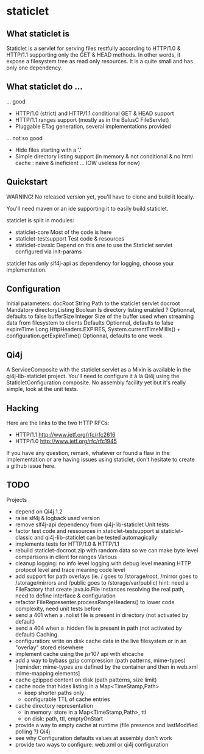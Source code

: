 
staticlet
=========

What staticlet is
-----------------

Staticlet is a servlet for serving files restfully according to HTTP/1.0 & HTTP/1.1
supporting only the GET & HEAD methods. In other words, it expose a filesystem tree as
read only resources. It is a quite small and has only one dependency.



What staticlet do ...
---------------------

... good
- HTTP/1.0 (strict) and HTTP/1.1 conditional GET & HEAD support
- HTTP/1.1 ranges support (mostly as in the BalusC FileServlet)
- Pluggable ETag generation, several implementations provided

... not so good
- Hide files starting with a '.'
- Simple directory listing support (in memory & not conditional & no html cache : naive & ineficient ... IOW useless for now)



Quickstart
----------

WARNING! No released version yet, you'll have to clone and build it locally.

You'll need maven or an ide supporting it to easily build staticlet.

staticlet is split in modules:
- staticlet-core            Most of the code is here
- staticlet-testsupport     Test code & resources
- staticlet-classic         Depend on this one to use the Staticlet servlet configured via init-params

staticlet has only slf4j-api as dependency for logging, choose your implementation.



Configuration
-------------

Initial parameters:
    docRoot             String      Path to the staticlet servlet docroot
                                    Mandatory
    directoryListing    Boolean     Is directory listing enabled ?
                                    Optionnal, defaults to false
    bufferSize          Integer     Size of the buffer used when streaming data from filesystem to clients Defaults
                                    Optionnal, defaults to false
    expireTime          Long        HttpHeaders.EXPIRES, System.currentTimeMillis() + configuration.getExpireTime()
                                    Optionnal, defaults to one week



Qi4j
----

A ServiceComposite with the staticlet servlet as a Mixin is available in the qi4j-lib-staticlet project.
You'll need to configure it à là Qi4j using the StaticletConfiguration composite.
No assembly facility yet but it's really simple, look at the unit tests.




Hacking
-------

Here are the links to the two HTTP RFCs:
- HTTP/1.1 http://www.ietf.org/rfc/rfc2616
- HTTP/1.0 http://www.ietf.org/rfc/rfc1945

If you have any question, remark, whatever or found a flaw in the implementation or are having
issues using staticlet, don't hesitate to create a github issue here.




TODO
----

Projects
 - depend on Qi4j 1.2
 - raise slf4j & logback used version
 - remove slf4j-api dependency from qi4j-lib-staticlet
Unit tests
 - factor test code and ressources in staticlet-testsupport si staticlet-classic and qi4j-lib-staticlet can be tested automagically
 - implements tests for HTTP/1.0 & HTTP/1.1
 - rebuild staticlet-docroot.zip with random data so we can make byte level comparisons in client for ranges
Various
 - cleanup logging: no info level logging with debug level meaning HTTP protocol level and trace meaning code level
 - add support for path overlays (ie. / goes to /storage/root, /mirror goes to /storage/mirrors and /public goes to /storage/var/public)
   hint: need a FileFactory that create java.io.File instances resolving the real path, need to define interface & configuration
 - refactor FileRepresenter.processRangeHeaders() to lower code complexity, need unit tests before
 - send a 401 when a .nolist file is present in directory (not activated by default)
 - send a 404 when a .hidden file is present in path (not activated by default)
Caching
 - configuration: write on disk cache data in the live filesystem or in an "overlay" stored elsewhere
 - implement cache using the jsr107 api with ehcache
 - add a way to bybass gzip compression (path patterns, mime-types) [reminder: mime-types are defined by the container and then in web.xml mime-mapping elements]
 - cache gzipped content on disk (path patterns, size limit)
 - cache node that hides listing in a Map<TimeStamp,Path>
    - keep shorter paths only
    - configurable TTL of cache entries
 - cache directory representation
    - in memory: store in a Map<TimeStamp,Path>, ttl
    - on disk: path, ttl, emptyOnStart
 - provide a way to empty cache at runtime (file presence and lastModified polling ?)
Qi4j
 - see why Configuration defaults values at assembly don't work
 - provide two ways to configure: web.xml or qi4j configuration

